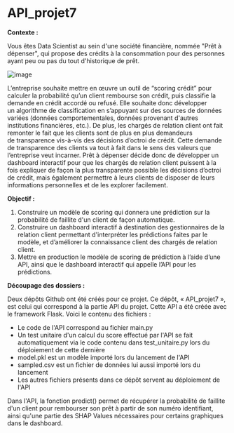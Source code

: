 # API_projet7

**Contexte :**

Vous êtes Data Scientist au sein d'une société financière, nommée "Prêt à dépenser", qui propose des crédits à la consommation pour des personnes ayant peu ou pas du tout d'historique de prêt.

![image](https://user-images.githubusercontent.com/121805896/220085372-ceae2291-0c76-4bbc-9111-f34c776e6bd6.png)

L’entreprise souhaite mettre en œuvre un outil de “scoring crédit” pour calculer la probabilité qu’un client rembourse son crédit, puis classifie la demande en crédit accordé ou refusé. Elle souhaite donc développer un algorithme de classification en s’appuyant sur des sources de données variées (données comportementales, données provenant d'autres institutions financières, etc.).
De plus, les chargés de relation client ont fait remonter le fait que les clients sont de plus en plus demandeurs de transparence vis-à-vis des décisions d’octroi de crédit. Cette demande de transparence des clients va tout à fait dans le sens des valeurs que l’entreprise veut incarner.
Prêt à dépenser décide donc de développer un dashboard interactif pour que les chargés de relation client puissent à la fois expliquer de façon la plus transparente possible les décisions d’octroi de crédit, mais également permettre à leurs clients de disposer de leurs informations personnelles et de les explorer facilement. 

**Objectif :**

1. Construire un modèle de scoring qui donnera une prédiction sur la probabilité de faillite d'un client de façon automatique.
2. Construire un dashboard interactif à destination des gestionnaires de la relation client permettant d'interpréter les prédictions faites par le modèle, et d’améliorer la connaissance client des chargés de relation client.
3. Mettre en production le modèle de scoring de prédiction à l’aide d’une API, ainsi que le dashboard interactif qui appelle l’API pour les prédictions.

**Découpage des dossiers :**

Deux dépôts Github ont été créés pour ce projet. Ce dépôt, « API_projet7 », est celui qui correspond à la partie API du projet. Cette API a été créée avec le framework Flask. Voici le contenu des fichiers :
- Le code de l'API correspond au fichier main.py
- Un test unitaire d'un calcul du score effectué par l'API se fait automatiquement via le code contenu dans test_unitaire.py lors du déploiement de cette dernière
- model.pkl est un modèle importé lors du lancement de l'API
- sampled.csv est un fichier de données lui aussi importé lors du lancement
- Les autres fichiers présents dans ce dépôt servent au déploiement de l'API

Dans l'API, la fonction predict() permet de récupérer la probabilité de faillite d'un client pour rembourser son prêt à partir de son numéro identifiant, ainsi qu'une partie des SHAP Values nécessaires pour certains graphiques dans le dashboard.
